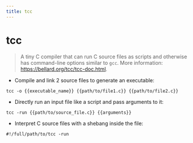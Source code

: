 ```yaml
---
title: tcc
---
```

# tcc

> A tiny C compiler that can run C source files as scripts and otherwise has command-line options similar to `gcc`.
> More information: <https://bellard.org/tcc/tcc-doc.html>.

- Compile and link 2 source files to generate an executable:

`tcc -o {{executable_name}} {{path/to/file1.c}} {{path/to/file2.c}}`

- Directly run an input file like a script and pass arguments to it:

`tcc -run {{path/to/source_file.c}} {{arguments}}`

- Interpret C source files with a shebang inside the file:

`#!/full/path/to/tcc -run`
